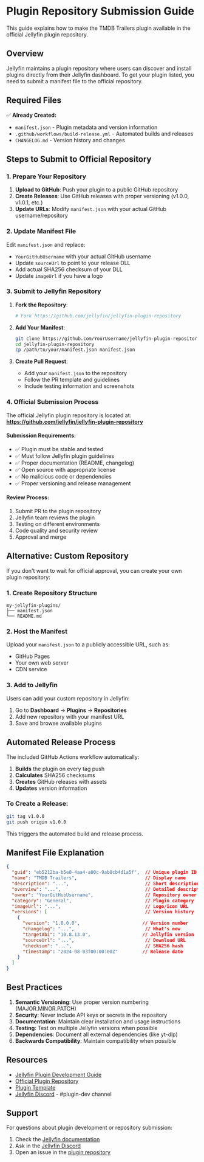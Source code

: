 # Plugin Repository Submission Guide

This guide explains how to make the TMDB Trailers plugin available in the official Jellyfin plugin repository.

## Overview

Jellyfin maintains a plugin repository where users can discover and install plugins directly from their Jellyfin dashboard. To get your plugin listed, you need to submit a manifest file to the official repository.

## Required Files

✅ **Already Created:**
- `manifest.json` - Plugin metadata and version information
- `.github/workflows/build-release.yml` - Automated builds and releases
- `CHANGELOG.md` - Version history and changes

## Steps to Submit to Official Repository

### 1. Prepare Your Repository

1. **Upload to GitHub**: Push your plugin to a public GitHub repository
2. **Create Releases**: Use GitHub releases with proper versioning (v1.0.0, v1.0.1, etc.)
3. **Update URLs**: Modify `manifest.json` with your actual GitHub username/repository

### 2. Update Manifest File

Edit `manifest.json` and replace:
- `YourGitHubUsername` with your actual GitHub username
- Update `sourceUrl` to point to your release DLL
- Add actual SHA256 checksum of your DLL
- Update `imageUrl` if you have a logo

### 3. Submit to Jellyfin Repository

1. **Fork the Repository**: 
   ```bash
   # Fork https://github.com/jellyfin/jellyfin-plugin-repository
   ```

2. **Add Your Manifest**:
   ```bash
   git clone https://github.com/YourUsername/jellyfin-plugin-repository
   cd jellyfin-plugin-repository
   cp /path/to/your/manifest.json manifest.json
   ```

3. **Create Pull Request**:
   - Add your `manifest.json` to the repository
   - Follow the PR template and guidelines
   - Include testing information and screenshots

### 4. Official Submission Process

The official Jellyfin plugin repository is located at:
**https://github.com/jellyfin/jellyfin-plugin-repository**

#### Submission Requirements:
- ✅ Plugin must be stable and tested
- ✅ Must follow Jellyfin plugin guidelines
- ✅ Proper documentation (README, changelog)
- ✅ Open source with appropriate license
- ✅ No malicious code or dependencies
- ✅ Proper versioning and release management

#### Review Process:
1. Submit PR to the plugin repository
2. Jellyfin team reviews the plugin
3. Testing on different environments
4. Code quality and security review
5. Approval and merge

## Alternative: Custom Repository

If you don't want to wait for official approval, you can create your own plugin repository:

### 1. Create Repository Structure
```
my-jellyfin-plugins/
├── manifest.json
└── README.md
```

### 2. Host the Manifest
Upload your `manifest.json` to a publicly accessible URL, such as:
- GitHub Pages
- Your own web server
- CDN service

### 3. Add to Jellyfin
Users can add your custom repository in Jellyfin:
1. Go to **Dashboard** → **Plugins** → **Repositories**
2. Add new repository with your manifest URL
3. Save and browse available plugins

## Automated Release Process

The included GitHub Actions workflow automatically:

1. **Builds** the plugin on every tag push
2. **Calculates** SHA256 checksums
3. **Creates** GitHub releases with assets
4. **Updates** version information

### To Create a Release:
```bash
git tag v1.0.0
git push origin v1.0.0
```

This triggers the automated build and release process.

## Manifest File Explanation

```json
{
  "guid": "eb5212ba-b5e0-4aa4-a00c-9ab0cb4d1a5f",  // Unique plugin ID
  "name": "TMDB Trailers",                         // Display name
  "description": "...",                            // Short description
  "overview": "...",                               // Detailed description
  "owner": "YourGitHubUsername",                   // Repository owner
  "category": "General",                           // Plugin category
  "imageUrl": "...",                               // Logo/icon URL
  "versions": [                                    // Version history
    {
      "version": "1.0.0.0",                       // Version number
      "changelog": "...",                          // What's new
      "targetAbi": "10.8.13.0",                   // Jellyfin version
      "sourceUrl": "...",                          // Download URL
      "checksum": "...",                           // SHA256 hash
      "timestamp": "2024-08-03T00:00:00Z"         // Release date
    }
  ]
}
```

## Best Practices

1. **Semantic Versioning**: Use proper version numbering (MAJOR.MINOR.PATCH)
2. **Security**: Never include API keys or secrets in the repository
3. **Documentation**: Maintain clear installation and usage instructions
4. **Testing**: Test on multiple Jellyfin versions when possible
5. **Dependencies**: Document all external dependencies (like yt-dlp)
6. **Backwards Compatibility**: Maintain compatibility when possible

## Resources

- [Jellyfin Plugin Development Guide](https://jellyfin.org/docs/general/server/plugins/)
- [Official Plugin Repository](https://github.com/jellyfin/jellyfin-plugin-repository)
- [Plugin Template](https://github.com/jellyfin/jellyfin-plugin-template)
- [Jellyfin Discord](https://discord.gg/zHBxVSXdBV) - #plugin-dev channel

## Support

For questions about plugin development or repository submission:
1. Check the [Jellyfin documentation](https://jellyfin.org/docs/)
2. Ask in the [Jellyfin Discord](https://discord.gg/zHBxVSXdBV)
3. Open an issue in the [plugin repository](https://github.com/jellyfin/jellyfin-plugin-repository)
